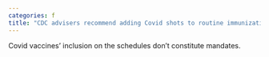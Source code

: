 ```yaml
---
categories: f
title: "CDC advisers recommend adding Covid shots to routine immunization schedules for kids adults"
---
```

Covid vaccines’ inclusion on the schedules don’t constitute mandates.